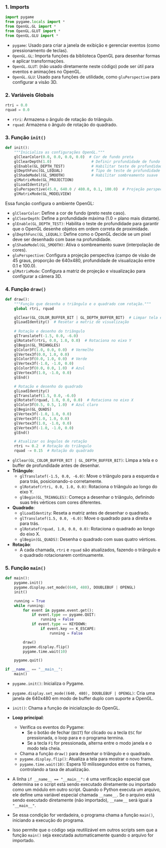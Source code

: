 
### 1. **Imports**

```python
import pygame
from pygame.locals import *
from OpenGL.GL import *
from OpenGL.GLUT import *
from OpenGL.GLU import *
```

- `pygame`: Usado para criar a janela de exibição e gerenciar eventos (como pressionamento de teclas).
- `OpenGL.GL`: Importa funções da biblioteca OpenGL para desenhar formas e aplicar transformações.
- `OpenGL.GLUT`: (não usado diretamente neste código) pode ser útil para eventos e animações no OpenGL.
- `OpenGL.GLU`: Usado para funções de utilidade, como `gluPerspective` para configurar a visão 3D.

### 2. **Variáveis Globais**

```python
rtri = 0.0
rquad = 0.0
```

- `rtri`: Armazena o ângulo de rotação do triângulo.
- `rquad`: Armazena o ângulo de rotação do quadrado.

### 3. **Função `init()`**

```python
def init():
    """Inicializa as configurações OpenGL."""
    glClearColor(0.0, 0.0, 0.0, 0.0)  # Cor de fundo preta
    glClearDepth(1.0)                  # Definir profundidade de fundo
    glEnable(GL_DEPTH_TEST)            # Habilitar teste de profundidade
    glDepthFunc(GL_LEQUAL)             # Tipo de teste de profundidade
    glShadeModel(GL_SMOOTH)            # Habilitar sombreamento suave
    glMatrixMode(GL_PROJECTION)
    glLoadIdentity()
    gluPerspective(45.0, 640.0 / 480.0, 0.1, 100.0)  # Projeção perspectiva
    glMatrixMode(GL_MODELVIEW)
```

Essa função configura o ambiente OpenGL:

- `glClearColor`: Define a cor de fundo (preto neste caso).
- `glClearDepth`: Define a profundidade máxima (1.0 = plano mais distante).
- `glEnable(GL_DEPTH_TEST)`: Habilita o teste de profundidade para garantir que o OpenGL desenhe objetos em ordem correta de proximidade.
- `glDepthFunc(GL_LEQUAL)`: Define como o OpenGL decide se um pixel deve ser desenhado com base na profundidade.
- `glShadeModel(GL_SMOOTH)`: Ativa o sombreamento suave (interpolação de cores).
- `gluPerspective`: Configura a projeção perspectiva (campo de visão de 45 graus, proporção de 640x480, profundidade de visualização entre 0.1 e 100.0).
- `glMatrixMode`: Configura a matriz de projeção e visualização para configurar a câmera 3D.

### 4. **Função `draw()`**

```python
def draw():
    """Função que desenha o triângulo e o quadrado com rotação."""
    global rtri, rquad

    glClear(GL_COLOR_BUFFER_BIT | GL_DEPTH_BUFFER_BIT)  # Limpar tela e buffer de profundidade
    glLoadIdentity()  # Resetar a matriz de visualização
    
    # Rotação e desenho do triângulo
    glTranslatef(-1.5, 0.0, -6.0)
    glRotatef(rtri, 0.0, 1.0, 0.0)  # Rotaciona no eixo Y
    glBegin(GL_TRIANGLES)
    glColor3f(1.0, 0.0, 0.0)  # Vermelho
    glVertex3f(0.0, 1.0, 0.0)
    glColor3f(0.0, 1.0, 0.0)  # Verde
    glVertex3f(-1.0, -1.0, 0.0)
    glColor3f(0.0, 0.0, 1.0)  # Azul
    glVertex3f(1.0, -1.0, 0.0)
    glEnd()

    # Rotação e desenho do quadrado
    glLoadIdentity()
    glTranslatef(1.5, 0.0, -6.0)
    glRotatef(rquad, 1.0, 0.0, 0.0)  # Rotaciona no eixo X
    glColor3f(0.5, 0.5, 1.0)  # Azul claro
    glBegin(GL_QUADS)
    glVertex3f(-1.0, 1.0, 0.0)
    glVertex3f(1.0, 1.0, 0.0)
    glVertex3f(1.0, -1.0, 0.0)
    glVertex3f(-1.0, -1.0, 0.0)
    glEnd()

    # Atualizar os ângulos de rotação
    rtri += 0.2  # Rotação do triângulo
    rquad -= 0.15  # Rotação do quadrado
```

- `glClear(GL_COLOR_BUFFER_BIT | GL_DEPTH_BUFFER_BIT)`: Limpa a tela e o buffer de profundidade antes de desenhar.
- **Triângulo**:
  - `glTranslatef(-1.5, 0.0, -6.0)`: Move o triângulo para a esquerda e para trás, posicionando-o corretamente.
  - `glRotatef(rtri, 0.0, 1.0, 0.0)`: Rotaciona o triângulo ao longo do eixo Y.
  - `glBegin(GL_TRIANGLES)`: Começa a desenhar o triângulo, definindo suas três vértices com cores diferentes.
- **Quadrado**:
  - `glLoadIdentity`: Reseta a matriz antes de desenhar o quadrado.
  - `glTranslatef(1.5, 0.0, -6.0)`: Move o quadrado para a direita e para trás.
  - `glRotatef(rquad, 1.0, 0.0, 0.0)`: Rotaciona o quadrado ao longo do eixo X.
  - `glBegin(GL_QUADS)`: Desenha o quadrado com suas quatro vértices.
- **Rotação**:
  - A cada chamada, `rtri` e `rquad` são atualizados, fazendo o triângulo e o quadrado rotacionarem continuamente.

### 5. **Função `main()`**

```python
def main():
    pygame.init()
    pygame.display.set_mode((640, 480), DOUBLEBUF | OPENGL)
    init()

    running = True
    while running:
        for event in pygame.event.get():
            if event.type == pygame.QUIT:
                running = False
            if event.type == KEYDOWN:
                if event.key == K_ESCAPE:
                    running = False

        draw()
        pygame.display.flip()
        pygame.time.wait(10)

    pygame.quit()

if __name__ == "__main__":
    main()
```

- `pygame.init()`: Inicializa o Pygame.
- `pygame.display.set_mode((640, 480), DOUBLEBUF | OPENGL)`: Cria uma janela de 640x480 em modo de buffer duplo com suporte a OpenGL.
- `init()`: Chama a função de inicialização do OpenGL.
- **Loop principal**:
  - Verifica os eventos do Pygame:
    - Se o botão de fechar (`QUIT`) for clicado ou a tecla `ESC` for pressionada, o loop para e o programa termina.
    - Se a tecla `F1` for pressionada, alterna entre o modo janela e o modo tela cheia.
  - Chama a função `draw()` para desenhar o triângulo e o quadrado.
  - `pygame.display.flip()`: Atualiza a tela para mostrar o novo frame.
  - `pygame.time.wait(10)`: Espera 10 milissegundos entre os frames, controlando a taxa de atualização.

- A linha `if __name__ == "__main__":` é uma verificação especial que determina se o script está sendo executado diretamente ou importado como um módulo em outro script.
Quando o Python executa um arquivo, ele define uma variável especial chamada `__name__`. Se o arquivo está sendo executado diretamente (não importado), `__name__` será igual a `"__main__"`.
- Se essa condição for verdadeira, o programa chama a função `main()`, iniciando a execução do programa.
- Isso permite que o código seja reutilizável em outros scripts sem que a função `main()` seja executada automaticamente quando o arquivo for importado.
